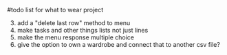 #todo list for what to wear project

3. add a "delete last row" method to menu
4. make tasks and other things lists not just lines
5. make the menu response multiple choice
6. give the option to own a wardrobe and connect that to another csv file?
